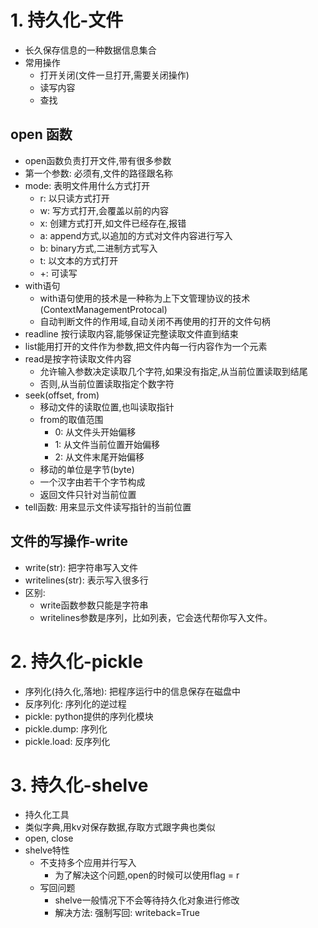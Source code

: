 # 1. 持久化-文件
- 长久保存信息的一种数据信息集合
- 常用操作
    - 打开关闭(文件一旦打开,需要关闭操作)
    - 读写内容
    - 查找
## open 函数
- open函数负责打开文件,带有很多参数
- 第一个参数: 必须有,文件的路径跟名称
- mode: 表明文件用什么方式打开
    - r: 以只读方式打开
    - w: 写方式打开,会覆盖以前的内容
    - x: 创建方式打开,如文件已经存在,报错
    - a: append方式,以追加的方式对文件内容进行写入
    - b: binary方式,二进制方式写入
    - t: 以文本的方式打开
    - +: 可读写
- with语句
    - with语句使用的技术是一种称为上下文管理协议的技术(ContextManagementProtocal)
    - 自动判断文件的作用域,自动关闭不再使用的打开的文件句柄
- readline 按行读取内容,能够保证完整读取文件直到结束
- list能用打开的文件作为参数,把文件内每一行内容作为一个元素
- read是按字符读取文件内容
    - 允许输入参数决定读取几个字符,如果没有指定,从当前位置读取到结尾
    - 否则,从当前位置读取指定个数字符
- seek(offset, from)
    - 移动文件的读取位置,也叫读取指针
    - from的取值范围
        - 0: 从文件头开始偏移
        - 1: 从文件当前位置开始偏移
        - 2: 从文件末尾开始偏移
    - 移动的单位是字节(byte)
    - 一个汉字由若干个字节构成
    - 返回文件只针对当前位置
- tell函数: 用来显示文件读写指针的当前位置

## 文件的写操作-write
- write(str): 把字符串写入文件
- writelines(str): 表示写入很多行 
- 区别: 
    - write函数参数只能是字符串
    - writelines参数是序列，比如列表，它会迭代帮你写入文件。

# 2. 持久化-pickle
- 序列化(持久化,落地): 把程序运行中的信息保存在磁盘中
- 反序列化: 序列化的逆过程
- pickle: python提供的序列化模块
- pickle.dump: 序列化
- pickle.load: 反序列化

# 3. 持久化-shelve
- 持久化工具
- 类似字典,用kv对保存数据,存取方式跟字典也类似
- open, close
- shelve特性
    - 不支持多个应用并行写入
        - 为了解决这个问题,open的时候可以使用flag = r
    - 写回问题
        - shelve一般情况下不会等待持久化对象进行修改
        - 解决方法: 强制写回: writeback=True
